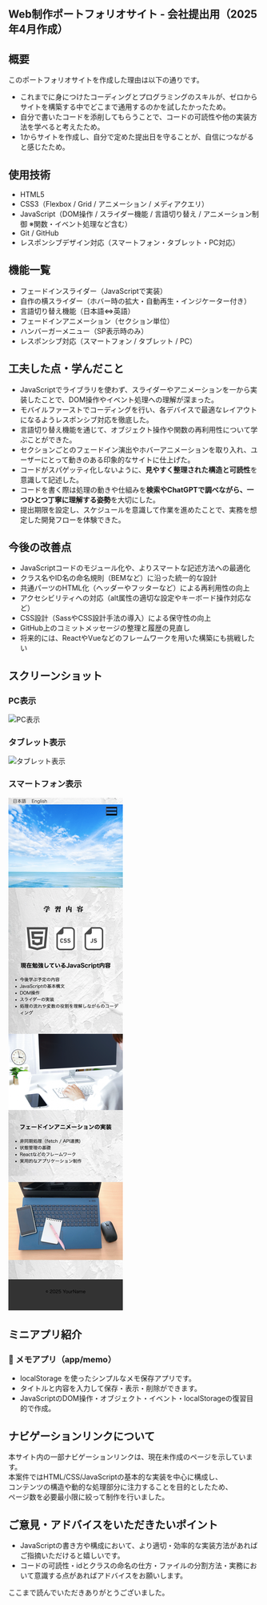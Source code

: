## Web制作ポートフォリオサイト - 会社提出用（2025年4月作成）


## 概要

このポートフォリオサイトを作成した理由は以下の通りです。  
- これまでに身につけたコーディングとプログラミングのスキルが、ゼロからサイトを構築する中でどこまで通用するのかを試したかったため。
- 自分で書いたコードを添削してもらうことで、コードの可読性や他の実装方法を学べると考えたため。  
- 1からサイトを作成し、自分で定めた提出日を守ることが、自信につながると感じたため。


## 使用技術

- HTML5  
- CSS3（Flexbox / Grid / アニメーション / メディアクエリ）  
- JavaScript（DOM操作 / スライダー機能 / 言語切り替え / アニメーション制御 ※関数・イベント処理など含む） 
- Git / GitHub  
- レスポンシブデザイン対応（スマートフォン・タブレット・PC対応）


## 機能一覧

- フェードインスライダー（JavaScriptで実装）
- 自作の横スライダー（ホバー時の拡大・自動再生・インジケーター付き）
- 言語切り替え機能（日本語⇔英語）
- フェードインアニメーション（セクション単位）
- ハンバーガーメニュー（SP表示時のみ）
- レスポンシブ対応（スマートフォン / タブレット / PC）



## 工夫した点・学んだこと

- JavaScriptでライブラリを使わず、スライダーやアニメーションを一から実装したことで、DOM操作やイベント処理への理解が深まった。
- モバイルファーストでコーディングを行い、各デバイスで最適なレイアウトになるようレスポンシブ対応を徹底した。
- 言語切り替え機能を通じて、オブジェクト操作や関数の再利用性について学ぶことができた。
- セクションごとのフェードイン演出やホバーアニメーションを取り入れ、ユーザーにとって動きのある印象的なサイトに仕上げた。
- コードがスパゲッティ化しないように、**見やすく整理された構造と可読性**を意識して記述した。
- コードを書く際は処理の動きや仕組みを**検索やChatGPTで調べながら、一つひとつ丁寧に理解する姿勢**を大切にした。
- 提出期限を設定し、スケジュールを意識して作業を進めたことで、実務を想定した開発フローを体験できた。


 ## 今後の改善点

- JavaScriptコードのモジュール化や、よりスマートな記述方法への最適化
- クラス名やID名の命名規則（BEMなど）に沿った統一的な設計
- 共通パーツのHTML化（ヘッダーやフッターなど）による再利用性の向上
- アクセシビリティへの対応（alt属性の適切な設定やキーボード操作対応など）
- CSS設計（SassやCSS設計手法の導入）による保守性の向上
- GitHub上のコミットメッセージの整理と履歴の見直し
- 将来的には、ReactやVueなどのフレームワークを用いた構築にも挑戦したい


## スクリーンショット

### PC表示
![PC表示](./readme-assets/screenshot-pc.png)

### タブレット表示
![タブレット表示](./readme-assets/screenshot-tablet.png)

### スマートフォン表示
![スマートフォン表示](./readme-assets/screenshot-sp.png)


## ミニアプリ紹介

### 📝 メモアプリ（app/memo）

- localStorage を使ったシンプルなメモ保存アプリです。
- タイトルと内容を入力して保存・表示・削除ができます。
- JavaScriptのDOM操作・オブジェクト・イベント・localStorageの復習目的で作成。


## ナビゲーションリンクについて

本サイト内の一部ナビゲーションリンクは、現在未作成のページを示しています。  
本案件ではHTML/CSS/JavaScriptの基本的な実装を中心に構成し、  
コンテンツの構造や動的な処理部分に注力することを目的としたため、  
ページ数を必要最小限に絞って制作を行いました。


## ご意見・アドバイスをいただきたいポイント

- JavaScriptの書き方や構成において、より適切・効率的な実装方法があればご指摘いただけると嬉しいです。
- コードの可読性・idとクラスの命名の仕方・ファイルの分割方法・実務において意識する点があればアドバイスをお願いします。


ここまで読んでいただきありがとうございました。